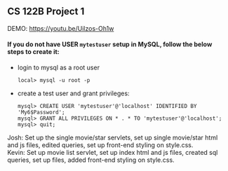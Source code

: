 ## CS 122B Project 1

DEMO: https://youtu.be/Uilzos-Oh1w

#### If you do not have USER `mytestuser` setup in MySQL, follow the below steps to create it:

 - login to mysql as a root user 
    ```
    local> mysql -u root -p
    ```

 - create a test user and grant privileges:
    ```
    mysql> CREATE USER 'mytestuser'@'localhost' IDENTIFIED BY 'My6$Password';
    mysql> GRANT ALL PRIVILEGES ON * . * TO 'mytestuser'@'localhost';
    mysql> quit;
    ```

Josh: Set up the single movie/star servlets, set up single movie/star html and js files, edited queries, set up front-end styling on style.css.  
Kevin: Set up movie list servlet, set up index html and js files, created sql queries, set up files, added front-end styling on style.css.
